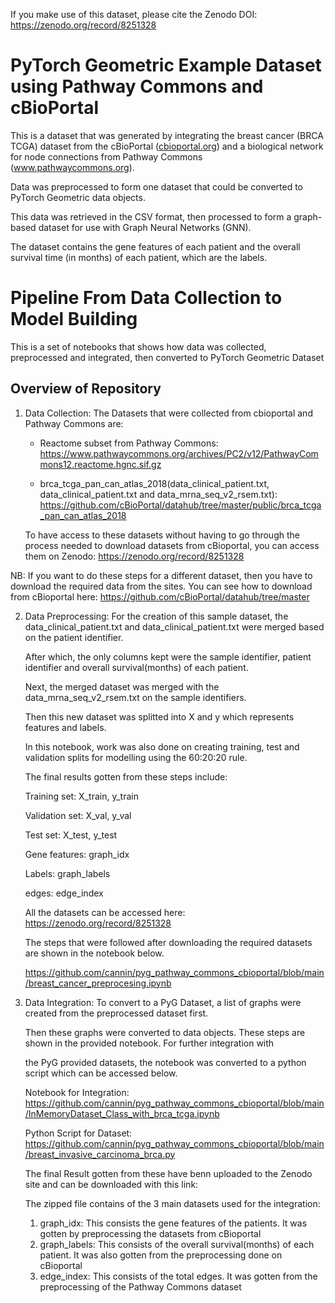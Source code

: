 If you make use of this dataset, please cite the Zenodo DOI: https://zenodo.org/record/8251328

# PyTorch Geometric Example Dataset using Pathway Commons and cBioPortal

This is a dataset that was generated by integrating the breast cancer (BRCA TCGA) dataset from the cBioPortal ([cbioportal.org](https://www.cbioportal.org/)) and a biological network for node connections from Pathway Commons (www.pathwaycommons.org).
      
Data was preprocessed to form one dataset that could be converted to PyTorch Geometric data objects.

This data was retrieved in the CSV format, then processed to form a graph-based dataset for use with Graph Neural Networks (GNN).

The dataset contains the gene features of each patient and the overall survival time (in months) of each patient, which are the labels.

#  Pipeline From Data Collection to Model Building

This is a set of notebooks that shows how data was collected, preprocessed and integrated, then converted to PyTorch Geometric Dataset

## Overview of Repository
1. Data Collection: The Datasets that were collected from cbioportal and Pathway Commons are:
   
   - Reactome subset from Pathway Commons: https://www.pathwaycommons.org/archives/PC2/v12/PathwayCommons12.reactome.hgnc.sif.gz
     
   - brca_tcga_pan_can_atlas_2018(data_clinical_patient.txt, data_clinical_patient.txt and data_mrna_seq_v2_rsem.txt): 
     https://github.com/cBioPortal/datahub/tree/master/public/brca_tcga_pan_can_atlas_2018
     
   To have access to these datasets without having to go through the process needed to download datasets from cBioportal, you can access 
   them on Zenodo: https://zenodo.org/record/8251328

NB: If you want to do these steps for a different dataset, then you have to download the required data from the sites. You can see how to download from cBioportal here: https://github.com/cBioPortal/datahub/tree/master

2. Data Preprocessing: For the creation of this sample dataset, the data_clinical_patient.txt and data_clinical_patient.txt were merged based on the patient identifier.

   After which, the only columns kept were the sample identifier, patient identifier and overall survival(months) of each patient.

   Next, the merged dataset was merged with the data_mrna_seq_v2_rsem.txt on the sample identifiers. 

   Then this new dataset was splitted into X and y which represents features and labels.

   In this notebook, work was also done on creating training, test and validation splits for modelling using the 60:20:20 rule.

   The final results gotten from these steps include:

   Training set: X_train, y_train

   Validation set: X_val, y_val

   Test set: X_test, y_test

   Gene features: graph_idx

   Labels: graph_labels

   edges: edge_index

   All the datasets can be accessed here: https://zenodo.org/record/8251328

   The steps that were followed after downloading the required datasets are shown in the notebook below.
   
   https://github.com/cannin/pyg_pathway_commons_cbioportal/blob/main/breast_cancer_preprocesing.ipynb

5. Data Integration: To convert to a PyG Dataset, a list of graphs were created from the preprocessed dataset first.
   
    Then these graphs were converted to data objects. These steps are shown in the provided notebook. For further integration with

    the PyG provided datasets, the notebook was converted to a python script which can be accessed below.

    Notebook for Integration: https://github.com/cannin/pyg_pathway_commons_cbioportal/blob/main/InMemoryDataset_Class_with_brca_tcga.ipynb
   
    Python Script for Dataset: https://github.com/cannin/pyg_pathway_commons_cbioportal/blob/main/breast_invasive_carcinoma_brca.py
   
    The final Result gotten from these have benn uploaded to the Zenodo site and can be downloaded with this link: 

    The zipped file contains of the 3 main datasets used for the integration:

    1. graph_idx: This consists the gene features of the patients. It was gotten by preprocessing the datasets from cBioportal
    2. graph_labels: This consists of the overall survival(months) of each patient. It was also gotten from the preprocessing done on cBioportal
    3. edge_index: This consists of the total edges. It was gotten from the preprocessing of the Pathway Commons dataset

